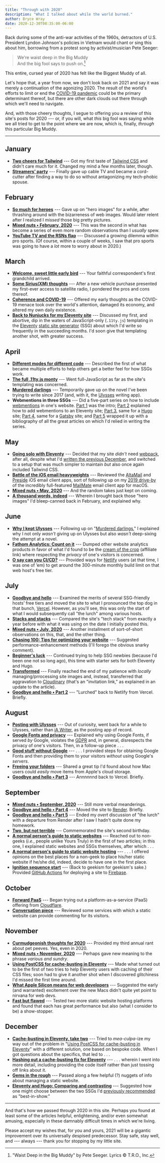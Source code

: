```yaml
---
title: "Through with 2020"
description: "What I talked about while the world burned."
author: Bryce Wray
date: 2020-12-30T08:35:00-06:00
---
```


Back during some of the anti-war activities of the 1960s, detractors of U.S. President Lyndon Johnson's policies in Vietnam would chant or sing this about him, borrowing from a protest song by activist/musician Pete Seeger:

> We're waist deep in the Big Muddy<br />
> And the big fool says to push on.[^legalWDITBM]

[^legalWDITBM]: "Waist Deep in the Big Muddy" by Pete Seeger. Lyrics &copy; T.R.O., Inc.

This entire, cursed year of 2020 has felt like the Biggest Muddy of all.

Let's hope that, a year from now, we don't look back on 2021 and say it was merely a continuation of the agonizing 2020. The result of the world's efforts to limit or end the [COVID-19 pandemic](/posts/2020/03/coherence-covid-19/) could be the primary determinant thereof, but there are other dark clouds out there through which we'll need to navigate.

And, with those cheery thoughts, I segue to offering you a review of this site's posts for 2020 --- or, if you will, what *this* big fool was saying while we all tried to get to the point where we are now, which is, finally, *through* this particular Big Muddy.

---

## January

- **[Two cheers for Tailwind](/posts/2020/01/two-cheers-tailwind/)** --- Got my first taste of [Tailwind CSS](https://tailwindcss.com) and didn't care much for it. Changed my mind a few months later, though.
- **[Streamers’ party](/posts/2020/01/streamers-party/)** --- Finally gave up cable TV and became a cord-cutter after finding a way to do so without antagonizing my tech-phobic spouse.

## February

- **[So much for heroes](/posts/2020/02/so-much-for-heroes/)** --- Gave up on "hero images" for a while, after thrashing around with the bizarreness of web images. Would later relent after I realized I *missed* those big pretty pictures.
- **[Mixed nuts • February, 2020](/posts/2020/02/mixed-nuts-february-2020/)** --- This was the second in what has become a series of even more random observations than I *usually* spew.
- **[YouTube TV and the RSNs flap](/posts/2020/02/youtube-tv-rsns-flap/)** --- Discussed a growing dilemma within pro sports. (Of course, within a couple of weeks, I saw that pro sports was going to have a *lot* more to worry about in 2020.)

## March

- **[Welcome, sweet little early bird](/posts/2020/03/welcome-sweet-little-early-bird/)** --- Your faithful correspondent's first grandchild arrived.
- **[Some Sirius(XM) thoughts](/posts/2020/03/some-siriusxm-thoughts/)** --- After a new vehicle purchase presented my first-ever access to satellite radio, I pondered the pros and cons thereof.
- **[Coherence and COVID-19](/posts/2020/03/coherence-covid-19/)** --- Offered my early thoughts as the COVID-19 menace took over the world's attention, damaged its economy, and altered my own daily existence.
- **[Back to Nunjucks for my Eleventy site](/posts/2020/03/back-nunjucks-eleventy-site/)** --- Discussed my first, and abortive, dip in the waters of JavaScript-only (`.11ty.js`) templating in the [Eleventy](https://11ty.dev) [static site generator](https://jamstack.org/generators) (SSG) about which I'd write so frequently in the succeeding months. I'd soon give that templating another shot, with greater success.

## April

- **[Different modes for different code](/posts/2020/04/different-modes-different-code/)** --- Described the first of what became multiple efforts to help others get a better feel for how SSGs work.
- **[The full .11ty.js monty](/posts/2020/04/full-11ty-js-monty/)** --- Went full-JavaScript as far as the site's templating was concerned.
- **[Murdered darlings](/posts/2020/04/murdered-darlings/)** --- Temporarily gave up on the novel I've been trying to write since 2017 (and, with it, the [Ulysses](https://ulysses.app) writing app).
- **Webmentions in three SSGs** --- Did a five-part series on how to include [webmentions](https://indieweb.org/Webmention) in one's website. [Part 1](/posts/2020/04/webmentions-three-ssgs-1/) was the intro; [Part 2](/posts/2020/04/webmentions-three-ssgs-2/) explained how to add webmentions to an Eleventy site; [Part 3](/posts/2020/04/webmentions-three-ssgs-3/), same for a [Hugo](https://gohugo.io) site; [Part 4](/posts/2020/04/webmentions-three-ssgs-4/), same for a [Gatsby](https://gatsbyjs.org) site; and [Part 5](/posts/2020/04/webmentions-three-ssgs-5/) wrapped it up with a bibliography of all the great articles on which I'd relied in writing the series.

## May

- **[Going solo with Eleventy](/posts/2020/05/going-solo-eleventy/)** --- Decided that my site *didn't* need [webpack](https://webpack.js.org), after all, despite what I'd [written the previous December](/posts/2019/12/packing-up/), and switched to a setup that was much simpler to maintain *but* also once again included Tailwind CSS.
- **[Battle of the iOS email heavyweights](/posts/2020/05/battle-ios-email-heavyweights/)** --- Reviewed the [AltaMail](https://mobile.eurosmartz.com/products/altamail.html) and [Preside](https://preside.io/) iOS email client apps, sort of following up on my [2019 drive-by](/posts/2019/06/ahoy-mate/) of the incredibly full-featured [MailMate](https://freron.com) email client app for macOS.
- **[Mixed nuts • May, 2020](/posts/2020/05/mixed-nuts-2020-05/)** --- And the random takes just kept on coming.
- **[A thousand words, indeed](/posts/2020/05/thousand-words-indeed/)** --- Wherein I brought back those "hero images" I'd bleep-canned back in February, and explained why.

## June

- **[Why I kept Ulysses](/posts/2020/06/why-kept-ulysses/)** --- Following up on "[Murdered darlings](/posts/2020/04/murdered-darlings/)," I explained why I not only *wasn't* giving up on Ulysses but also *wasn't* deep-sixing the attempt at a novel.
- **[Fathom Analytics: Count on it](/posts/2020/06/fathom-analytics-count-on-it/)** --- Dumped other website analytics products in favor of what I'd found to be the [cream of the crop](https://usefathom.com/ref/ZKHYWX) (affiliate link) where respecting the *privacy* of one's visitors is concerned.
- **[O say can you CI/CD?](/posts/2020/06/o-say-can-you-ci-cd/)** --- Provided ways for [Netlify](https://netlify.com) users (at that time, I was one of ’em) to get around the 300-minute monthly build limit on that web host's free tier.


## July

- **[Goodbye and hello](/posts/2020/07/goodbye-hello/)** --- Examined the merits of several SSG-friendly hosts’ free tiers and moved the site to what I pronounced the top dog in that bunch, [Vercel](https://vercel.com). However, as you'll see, this was only the start of what I would subsequently call "the lurch" among various hosts.
- **[Stacks and stacks](/posts/2020/07/stacks-and-stacks/)** --- Compared the site's "tech stack" from exactly a year before with what it was using on the date I initially posted this.
- **[Mixed nuts • July, 2020](/posts/2020/07/mixed-nuts-2020-07/)** --- Another installment of sort-of-short observations on this, that, and the other thing.
- **[Chasing 100: Tips for optimizing your website](/posts/2020/07/chasing-100-tips-optimizing-website/)** --- Suggested performance-enhancement methods (I'll forego the obvious snarky comment).
- **[Beginner's luck](/posts/2020/07/beginners-luck/)** --- Continued trying to help SSG newbies (because I'd been one not so long ago), this time with starter sets for both Eleventy and Hugo.
- **[Transformed](/posts/2020/07/transformed/)** --- Finally reached the end of my patience with *locally* managing/prrocessing site images and, instead, transferred that aggravation to [Cloudinary](https://cloudinary.com/invites/lpov9zyyucivvxsnalc5/dqunpyaeqiizezj6lbdu) (that's an "invitation link," as explained in an update to the article).
- **[Goodbye and hello • Part 2](/posts/2020/07/goodbye-hello-part-2/)** --- "Lurched" back to Netlify from Vercel. Briefly.

## August

- **[Posting with Ulysses](/posts/2020/08/posting-with-ulysses/)** --- Out of curiosity, went back for a while to Ulysses, rather than [iA Writer](https://ia.net/writer), as the posting app of record.
- **[Google Fonts and privacy](/posts/2020/08/google-fonts-privacy/)** --- Explained why using Google Fonts, if served *by* Google, violates the [GDPR](https://gdpr-info.eu/) and, in general, disrespects the privacy of one's visitors. Then, in a follow-up piece&nbsp;.&nbsp;.&nbsp;.
- **[Good stuff without Google](/posts/2020/08/good-stuff-without-google/)** ---  .&nbsp;.&nbsp;. I provided steps for obtaining Google Fonts and then providing them to your visitors *without* using Google's *servers*.
- **[Freeing your folders](/posts/2020/08/freeing-your-folders/)** --- Shared a great tip I'd found about how Mac users could *easily* move items from Apple's cloud storage.
- **[Goodbye and hello • Part 3](/posts/2020/08/goodbye-hello-part-3/)** --- Annnnnnd back to Vercel. Briefly.

## September

- **[Mixed nuts • September, 2020](/posts/2020/09/mixed-nuts-2020-09/)** --- Still more verbal meanderings.
- **[Goodbye and hello • Part 4](/posts/2020/09/goodbye-hello-part-4/)** --- Moved the site to [Render](https://render.com). Briefly.
- **[Goodbye and hello • Part 5](/posts/2020/09/goodbye-hello-part-5/)** --- Ended my *overt* discussion of "the lurch" with a departure from Render after I saw I hadn't quite done my homework.
- **[Two, but not terrible](/posts/2020/09/two-but-not-terrible/)** --- Commemorated the site's second birthday.
- **[A normal person's guide to static websites](/posts/2020/09/normal-persons-guide-static-websites/)** --- Reached out to *non*-geeks (*i.e.*, people unlike Yours Truly) in the first of two articles; in this one, I explained static websites and SSGs themselves, after which&nbsp;.&nbsp;.&nbsp;.
- **[A normal person's guide to static website hosting](/posts/2020/09/normal-persons-guide-static-website-hosting/)** --- .&nbsp;.&nbsp;. I offered opinions on the best places for a non-geek to place his/her static website if he/she did, indeed, decide to have one in the first place.
- **[Ignition sequence start](/posts/2020/09/ignition-sequence-start/)** --- (Back to geekism for geekism's sake.) Provided [GitHub Actions](https://github.com/features/actions) for deploying a site to [Firebase](https://firebase.google.com).

## October

- **[Forward PaaS](/posts/2020/10/forward-paas/)** --- Began trying out a platform-as-a-service (PaaS) offering from [Cloudflare](https://cloudflare.com).
- **[Conversation piece](/posts/2020/10/conversation-piece/)** --- Reviewed some services with which a static website can provide commenting for its visitors.

## November

- **[Curmudgeonish thoughts for 2020](/posts/2020/11/curmudgeonish-thoughts-2020/)** --- Provided my third annual rant about pet peeves. Yes, even in 2020.
- **[Mixed nuts • November, 2020](/posts/2020/11/mixed-nuts-2020-11/)** --- Perhaps gave new meaning to the phrase *various and sundry*.
- **[Using PostCSS for cache-busting in Eleventy](/posts/2020/11/using-postcss-cache-busting-eleventy/)** --- Made what turned out to be the first of two tries to help Eleventy users with caching of their CSS files; soon had to give it another shot when I discovered glitchiness I'd missed the first time around.
- **[What Apple Silicon means for web developers](/posts/2020/11/what-apple-silicon-means-web-developers/)** --- Suggested the early (and warranted) excitement over the new Macs didn't quite yet point to nirvana for web devs.
- **[Fast but flawed](/posts/2020/11/fast-but-flawed/)** --- Tested two more static website hosting platforms and found that each has great performance but also (what I consider to be) a show-stopper.

## December

- **[Cache-busting in Eleventy, take two](/posts/2020/12/cache-busting-eleventy-take-two/)** --- Tried to *mea-culpa*-ize my way out of the problem in "[Using PostCSS for cache-busting in Eleventy](/posts/2020/11/using-postcss-cache-busting-eleventy/)" with a different solution, one based on bespoke code. When I got questions about the specifics, that led to&nbsp;.&nbsp;.&nbsp;.
- **[Hashing out a cache-busting fix for Eleventy](/posts/2020/12/hashing-out-cache-busting-fix-eleventy/)** --- .&nbsp;.&nbsp;. wherein I went into more detail, including providing the code itself rather than just tossing off links about it.
- **[Gems in the rough](/posts/2020/12/gems-in-rough/)** --- Passed along a few helpful (?) nuggets of info about managing a static website.
- **[Eleventy and Hugo: Comparing and contrasting](/posts/2020/12/eleventy-hugo-comparing-contrasting/)** --- Suggested how one might choose between the two SSGs I'd [previously recommended](/posts/2020/09/normal-persons-guide-static-websites/) as "best-in-show."

----

And that's how we passed through 2020 in this site. Perhaps you found at least some of the articles helpful, enlightening, and/or even somewhat amusing, especially in these damnably difficult times in which we're living.

Please accept my wishes that, for you and yours, 2021 will be a gigantic improvement over its universally despised predecessor. Stay safe, stay well, and --- always --- thank you for stopping by my little site.
